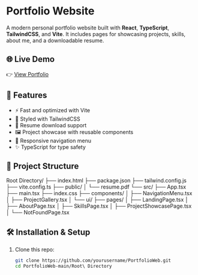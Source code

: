 # Portfolio Website
A modern personal portfolio website built with **React**, **TypeScript**, **TailwindCSS**, and **Vite**. It includes pages for showcasing projects, skills, about me, and a downloadable resume.

## 🌐 Live Demo
👉 [View Portfolio](https://portfolio-web-mu-ten.vercel.app/)

## 🚀 Features
- ⚡️ Fast and optimized with Vite
- 🎨 Styled with TailwindCSS
- 📄 Resume download support
- 🖼️ Project showcase with reusable components
- 🧭 Responsive navigation menu
- ✨ TypeScript for type safety

## 📂 Project Structure
Root Directory/
├── index.html
├── package.json
├── tailwind.config.js
├── vite.config.ts
├── public/
│   └── resume.pdf
└── src/
    ├── App.tsx
    ├── main.tsx
    ├── index.css
    ├── components/
    │   ├── NavigationMenu.tsx
    │   ├── ProjectGallery.tsx
    │   └── ui/
    ├── pages/
    │   ├── LandingPage.tsx
    │   ├── AboutPage.tsx
    │   ├── SkillsPage.tsx
    │   ├── ProjectShowcasePage.tsx
    │   └── NotFoundPage.tsx

## 🛠️ Installation & Setup
1. Clone this repo:
   ```bash
   git clone https://github.com/yourusername/PortfolioWeb.git
   cd PortfolioWeb-main/Root\ Directory
